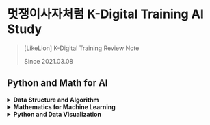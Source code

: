 # 멋쟁이사자처럼 K-Digital Training AI Study
> [LikeLion] K-Digital Training Review Note
> 
> Since 2021.03.08 

## Python and Math for AI

<details>
<summary><b>Data Structure and Algorithm</b></summary>   
<div markdown="1">   

* [복잡도 Complexity](https://github.com/wonkwonlee/likelion-k-digital-training-AI/blob/main/Data-Structure-and-Algorithm/Complexity.md)
* [탐욕 알고리즘 Greedy Algorithm](https://github.com/wonkwonlee/likelion-k-digital-training-AI/blob/main/Data-Structure-and-Algorithm/greedy.ipynb)
* [예외 처리 Exception Handling](https://github.com/wonkwonlee/likelion-k-digital-training-AI/blob/main/Data-Structure-and-Algorithm/exception-handling.ipynb)

</div>
</details>


<details>
<summary><b>Mathematics for Machine Learning</b></summary>   
<div markdown="1"> 
   
* [Jupyter Notebook & Markdown](https://github.com/wonkwonlee/likelion-k-digital-training-AI/blob/main/Mathematics-for-Machine-Learning/Jupyter-and-Markdown.md)
* [기초 수학 Basic Math](https://github.com/wonkwonlee/likelion-k-digital-training-AI/blob/main/Mathematics-for-Machine-Learning/Basic-Math.md)
* [미분 Differential](https://github.com/wonkwonlee/likelion-k-digital-training-AI/blob/main/Mathematics-for-Machine-Learning/Differential.md)
* [선형대수학 Linear Algebra](https://github.com/wonkwonlee/likelion-k-digital-training-AI/blob/main/Mathematics-for-Machine-Learning/Linear-Algebra.md)
* [선형 회귀 Linear Regression](https://github.com/wonkwonlee/likelion-k-digital-training-AI/blob/main/Mathematics-for-Machine-Learning/Linear-Regression.md)

</div>
</details>


<details>
<summary><b>Python and Data Visualization</b></summary>  
<div markdown="1">   
  
* [함수와 클래스 Function and Class](https://github.com/wonkwonlee/likelion-k-digital-training-AI/blob/main/Python-and-Data-Visualization/function-and-class.ipynb)
* [데이터 처리를 위한 Pandas](https://github.com/wonkwonlee/likelion-k-digital-training-AI/blob/main/Python-and-Data-Visualization/pandas.ipynb)
* [데이터 시각화를 위한 Matplotlib](https://github.com/wonkwonlee/likelion-k-digital-training-AI/blob/main/Python-and-Data-Visualization/matplotlib.ipynb)

    
</div>
</details>
